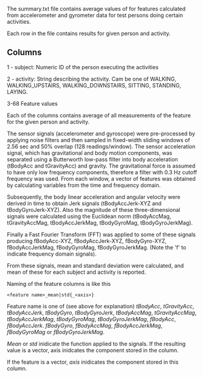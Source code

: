 The summary.txt file contains average values of for features calculated from accelerometer and gyrometer data for test 
persons doing certain activities.

Each row in the file contains results for given person and activity.

## Columns

1 - subject: Numeric ID of the person executing the activities

2 - activity: String describing the activity. Cam be one of WALKING, WALKING_UPSTAIRS, WALKING_DOWNSTAIRS, SITTING, STANDING, LAYING.

3-68 Feature values 

Each of the columns contains average of all measurements of the feature for the given person and activity. 

The sensor signals (accelerometer and gyroscope) were pre-processed by applying noise filters and then sampled in fixed-width sliding windows of 2.56 sec and 50% overlap (128 readings/window). The sensor acceleration signal, which has gravitational and body motion components, was separated using a Butterworth low-pass filter into body acceleration (tBodyAcc and tGravityAcc) and gravity. The gravitational force is assumed to have only low frequency components, therefore a filter with 0.3 Hz cutoff frequency was used. From each window, a vector of features was obtained by calculating variables from the time and frequency domain. 

Subsequently, the body linear acceleration and angular velocity were derived in time to obtain Jerk signals (tBodyAccJerk-XYZ and tBodyGyroJerk-XYZ). Also the magnitude of these three-dimensional signals were calculated using the Euclidean norm (tBodyAccMag, tGravityAccMag, tBodyAccJerkMag, tBodyGyroMag, tBodyGyroJerkMag). 

Finally a Fast Fourier Transform (FFT) was applied to some of these signals producing fBodyAcc-XYZ, fBodyAccJerk-XYZ, fBodyGyro-XYZ, fBodyAccJerkMag, fBodyGyroMag, fBodyGyroJerkMag. (Note the 'f' to indicate frequency domain signals). 

From these signals, mean and standard deviation were calculated, and mean of these for each subject and activity is reported.

Naming of the feature columns is like this

    <feature name>_mean|std{_<axis>}

Feature name is one of  (see above for explanation) _tBodyAcc_, _tGravityAcc_, _tBodyAccJerk_, _tBodyGyro_, _tBodyGyroJerk_, _tBodyAccMag_, _tGravityAccMag_, _tBodyAccJerkMag_, _tBodyGyroMag_, _tBodyGyroJerkMag_, _fBodyAcc_, _fBodyAccJerk_. _fBodyGyro_, _fBodyAccMag_, _fBodyAccJerkMag_, _fBodyGyroMag_ or _fBodyGyroJerkMag_.

_Mean_ or _std_ inidicate the function applied to the signals. If the resulting value is a vector, axis inidcates the component stored in the column.

If the feature is a vector, _axis_ inidicates the component stored in this column.
